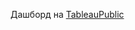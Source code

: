 Дашборд на [TableauPublic](https://public.tableau.com/views/CapstoneProjectAirbnb_16358502709610/Dashboard?:language=en-US&:display_count=n&:origin=viz_share_link)
